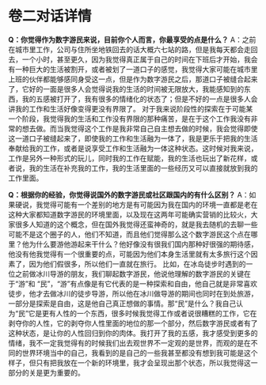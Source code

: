 # 卷二对话详情

**Q：你觉得作为数字游民来说，目前你个人而言，你最享受的点是什么？**
A：之前在城市里工作，公司与住所坐地铁回去的话大概六七站的路，但是我每天都会走回去，一个小时，甚至更久，因为我觉得真正属于自己的时间在下班后才开始，我会有一种巨大的生活被割开，或者被划了一道口子的感觉，我觉得大家可能在城市里上班的伙伴都能够感同身受这一点，但是作为数字游民之后，那道口子被缝合起来了，它好的一面是很多人会觉得说我的生活的时间被无限放大，我能感知到的东西，我的五感被打开了，我有很多的情绪化的状态了；但是不好的一点是很多人会讲我的工作和生活好像变得更没有界限了。
       对于我来说阶段性的探索在于可能某一个阶段，我觉得我的生活和工作没有界限的那种痛苦，是在于这个工作我没有非常的想去做。而当我觉得这个工作是我非常自己自主想去做的时候，我会觉得即使这一道口子被缝起来了，即使我的工作和生活融为一体了，我是更乐于把我的生活奉献给我的工作，或者是说享受工作和生活融为一体这种状态。这时候对我来说，工作是另外一种形式的玩儿，同时我的工作在赋能，我的生活也玩出了新花样，或者说，我的生活在补充我的工作，我的生活里面的一些经历又可以直接就放到我的工作里面。

**Q：根据你的经验，你觉得说国外的数字游民或社区跟国内的有什么区别？**
A：如果硬说，我觉得可能有一个差别的地方是有可能因为我在国内的环境一直都是老在这种大家都知道数字游民的环境里面，以及现在这两年可能确实营销的比较火，大家很多人知道的这个概念，但在国外我觉得还蛮神奇的，就是我去随机的去聊一些可能不是这个圈子的人，他们不知道，而且他们觉得那么这个数字游民这个点在哪里？他为什么要游他游起来干什么？他好像没有很我们国内那种好很强的期待感，他没有他我觉得有一个很重要的点，可能因为他们本身生活里就有太多旅行这个因素了，因为他们假很多，所以他们一直就在旅行。
       比如，在冰岛徒步时遇到的一位之前做冰川导游的朋友，我们聊起数字游民，他说他理解的数字游民的关键在于“游”和 “民”，“游”有点像是有它代表的是一种探索和自由，他自己就是非常喜欢徒步，他才去做冰川的徒步导游，所以他在冰川做导游的期间也同时在到处旅游，一部分是探索是自由，这是他自己真正想做的事情。那“民”是什么？我自己认为“民”它是更有人性的一个东西，很多时候我觉得工作或者说很糟糕的工作，它在剥夺你的人性，它的剥夺你人性里面的地位的那一个部分，然后数字游民或者有了这种状态，是让你的人性回归到你的肉体。我打开了我的五感，我才感受到更多的情绪，我不一定我觉得有的时候我们出去观世界不一定观的是世界，而观的是在不同的世界环境当中的自己，我看到的是自己的一些我甚至都没有想到我可能是这个样子，但只有把我放在一个新的环境里，我才会呈现出那个状态，所以我觉得这一部分的关是更为重要的。